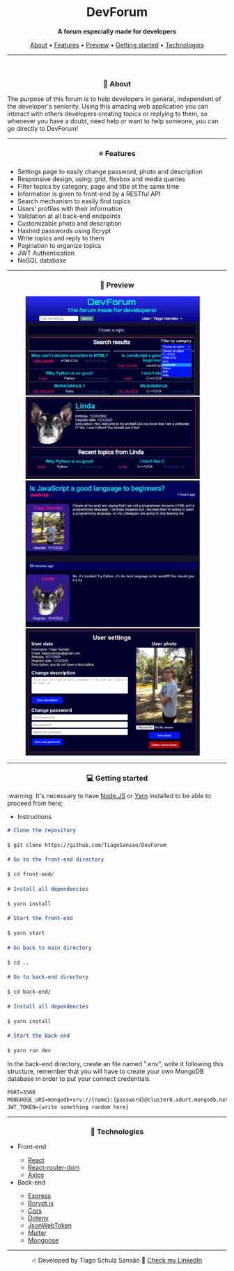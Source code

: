 <header>
  <h1 align="center"> DevForum </h1>
  <p align="center"> 
    <strong> A forum especially made for developers</strong> 
  </p>
  <p align="center"> 
    <a href="#about">About</a> •
    <a href="#features">Features</a> •
    <a href="#preview">Preview</a> •
    <a href="#instalacao">Getting started</a> •
    <a href="#tecnologias">Technologies</a> 
  </p>
  <hr/>
</header>
<main>

  <div id="about">
    <h3 align="center">💁 About</h3>
    <p>The purpose of this forum is to help developers in general, independent of the developer's seniority. Using this amazing web application you can interact with others developers creating topics or replying to them, so whenever you have a doubt, need help or want to help someone, you can go directly to DevForum! </p>
  </div>

  <hr/>

  <div id="features">
    <h3 align="center">⭐ Features</h3>
    <ul>
      <li>Settings page to easily change password, photo and description</li>
      <li>Responsive design, using: grid, flexbox and media queries</li>
      <li>Filter topics by category, page and title at the same time</li>
      <li>Information is given to front-end by a RESTful API</li>
      <li>Search mechanism to easily find topics</li>
      <li>Users' profiles with their information</li>
      <li>Validation at all back-end endpoints</li>
      <li>Customizable photo and description</li>
      <li>Hashed passwords using Bcrypt</li>
      <li>Write topics and reply to them</li>
      <li>Pagination to organize topics</li>
      <li>JWT Authentication</li>
      <li>NoSQL database</li>
    </ul>
  </div>

  <hr/>

  <div align="center" id="preview">
    <h3 align="center">👀 Preview</h3>
    <img width='400px' src="./front-end/src/assets/preview02.png" alt="GIF showing the app"> &nbsp;&nbsp;&nbsp;&nbsp;
    <img width='400px' src="./front-end/src/assets/preview01.png" alt="GIF showing the app"> &nbsp;&nbsp;&nbsp;&nbsp;
    <img width='400px' src="./front-end/src/assets/preview03.png" alt="GIF showing the app"> &nbsp;&nbsp;&nbsp;&nbsp;
    <img width='400px' src="./front-end/src/assets/preview04.png" alt="GIF showing the app"> &nbsp;&nbsp;&nbsp;&nbsp;
  </div>

  <hr/>

  <div id="instalacao">
    <h3 align="center">💻 Getting started</h3>
    <p> :warning: It's necessary to have <a href="https://nodejs.org/en/" target="_blank">Node.JS</a> or <a href="https://classic.yarnpkg.com/en/" target="_blank">Yarn</a> installed to be able to proceed from here; </p>
<ul><li>Instructions</li></ul>

```markdown
# Clone the repository

$ git clone https://github.com/TiagoSansao/DevForum

# Go to the front-end directory

$ cd front-end/

# Install all dependencies

$ yarn install

# Start the front-end

$ yarn start

# Go back to main directory

$ cd ..

# Go to back-end directory

$ cd back-end/

# Install all dependencies

$ yarn install

# Start the back-end

$ yarn run dev
```

  <p>In the back-end directory, create an file named ".env", write it following this structure, remember that you will have to create your own MongoDB database in order to put your connect credentials.</p>

```markdown
PORT=3500
MONGOOSE_URI=mongodb+srv://{name}:{password}@cluster0.adurt.mongodb.net/devforum?retryWrites=true&w=majority
JWT_TOKEN={write something random here}
```

  </div>

  <hr/>

  <div id="tecnologias">
    <h3 align="center">🚀 Technologies</h3>
    <ul>
      <li>Front-end</li>
        <ul>
          <li><a href="https://reactjs.org/">React</a></li>
          <li><a href='https://reactrouter.com/web/guides/quick-start'>React-router-dom</a></li>
          <li><a href='https://github.com/axios/axios'>Axios</a></li>
        </ul>
      <li>Back-end</li>
      <ul>
        <li><a href='https://expressjs.com/'>Express</a></li>
        <li><a href='https://www.npmjs.com/package/bcrypt'>Bcrypt.js</a></li>
        <li><a href='https://www.npmjs.com/package/cors'>Cors</a></li>
        <li><a href='https://www.npmjs.com/package/dotenv'>Dotenv</a></li>
        <li><a href='https://www.npmjs.com/package/jsonwebtoken'>JsonWebToken</a></li>
        <li><a href='https://www.npmjs.com/package/multer'>Multer</a></li>
        <li><a href='https://mongoosejs.com/'>Mongoose</a></li>
      </ul>
    </ul>
  </div>

  <hr/>

  <p align="center"> 🔥 Developed by Tiago Schulz Sansão  👋  <a href="https://www.linkedin.com/in/tiago-schulz-sans%C3%A3o-9283351b7/">Check my LinkedIn</p>

</main>
